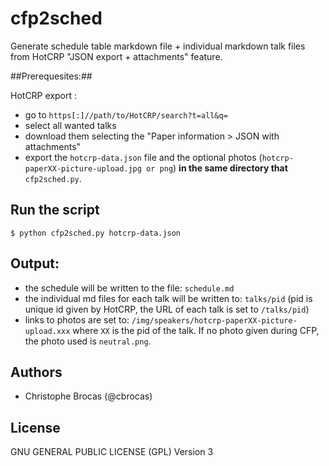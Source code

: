 # cfp2sched

Generate schedule table markdown file + individual markdown talk files from HotCRP "JSON export + attachments" feature.

##Prerequesites:##

HotCRP export : 
  - go to `https[:]//path/to/HotCRP/search?t=all&q=`
  - select all wanted talks 
  - download them selecting the "Paper information > JSON with attachments" 
  - export the `hotcrp-data.json` file and the optional photos (`hotcrp-paperXX-picture-upload.jpg or png`) **in the same directory that** `cfp2sched.py`.

## Run the script

`$ python cfp2sched.py hotcrp-data.json`

## Output:
  - the schedule will be written to the file: `schedule.md`
  - the individual md files for each talk will be written to: `talks/pid` (pid is unique id given by HotCRP, the URL of each talk is set to `/talks/pid`)
  - links to photos are set to: `/img/speakers/hotcrp-paperXX-picture-upload.xxx` where `XX` is the pid of the talk. If no photo given during CFP, the photo used is `neutral.png`.

## Authors
- Christophe Brocas (@cbrocas)

## License
GNU GENERAL PUBLIC LICENSE (GPL) Version 3
